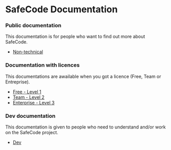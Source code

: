# SafeCode Documentation

### Public documentation
This documentation is for people who want to find out more about SafeCode.<br>
- [Non-technical](Non-technical.md)

### Documentation with licences
This documentations are awailable when you got a licence (Free, Team or Entreprise).<br>
- [Free - Level 1](Technical-Lv1.md)<br>
- [Team - Level 2](Technical-Lv2.md)<br>
- [Enterprise - Level 3](Technical-Lv3.md)

### Dev documentation
This documentation is given to people who need to understand and/or work on the SafeCode project.<br>
- [Dev](Dev.md)
